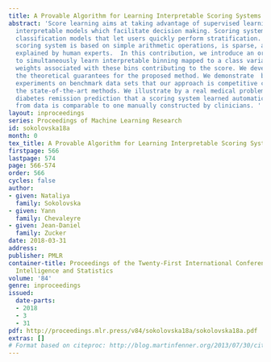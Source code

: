 ```yaml
---
title: A Provable Algorithm for Learning Interpretable Scoring Systems
abstract: 'Score learning aims at taking advantage of supervised learning to produce
  interpretable models which facilitate decision making. Scoring systems are simple
  classification models that let users quickly perform stratification. Ideally, a
  scoring system is based on simple arithmetic operations, is sparse, and can be easily
  explained by human experts.  In this contribution, we introduce an original methodology
  to simultaneously learn interpretable binning mapped to a class variable, and the
  weights associated with these bins contributing to the score. We develop and show
  the theoretical guarantees for the proposed method. We demonstrate  by numerical
  experiments on benchmark data sets that our approach is competitive compared to
  the state-of-the-art methods. We illustrate by a real medical problem of type 2
  diabetes remission prediction that a scoring system learned automatically purely
  from data is comparable to one manually constructed by clinicians. '
layout: inproceedings
series: Proceedings of Machine Learning Research
id: sokolovska18a
month: 0
tex_title: A Provable Algorithm for Learning Interpretable Scoring Systems
firstpage: 566
lastpage: 574
page: 566-574
order: 566
cycles: false
author:
- given: Nataliya
  family: Sokolovska
- given: Yann
  family: Chevaleyre
- given: Jean-Daniel
  family: Zucker
date: 2018-03-31
address: 
publisher: PMLR
container-title: Proceedings of the Twenty-First International Conference on Artificial
  Intelligence and Statistics
volume: '84'
genre: inproceedings
issued:
  date-parts:
  - 2018
  - 3
  - 31
pdf: http://proceedings.mlr.press/v84/sokolovska18a/sokolovska18a.pdf
extras: []
# Format based on citeproc: http://blog.martinfenner.org/2013/07/30/citeproc-yaml-for-bibliographies/
---
```

